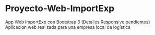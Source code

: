 # Proyecto-Web-ImportExp
App Web ImportExp con Bootstrap 3 (Detalles Responsive pendientes)<br/>
Aplicación web realizada para una empresa local de logística.
